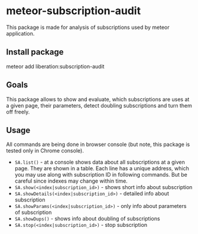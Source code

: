 # meteor-subscription-audit
This package is made for analysis of subscriptions used by meteor application.

## Install package
  meteor add liberation:subscription-audit

## Goals
This package allows to show and evaluate, which subscriptions are uses at a given page, their parameters, detect doubling subscriptions and turn them off freely.

## Usage
All commands are being done in browser console (but note, this package is tested only in Chrome console).  

* `SA.list()` - at a console shows data about all subscriptions at a given page. They are shown in a table. Each line has a unique address, which you may use along with subscription ID in following commands. But be careful since indexes may change within time.
* `SA.show(<index|subscription_id>)` - shows short info about subscription
* `SA.showDetails(<index|subscription_id>)` -  detailed info about subscription
* `SA.showParams(<index|subscription_id>)` - only info about parameters of subscription
* `SA.showDups()` - shows info about doubling of subscriptions
* `SA.stop(<index|subscription_id>)` - stop subscription
